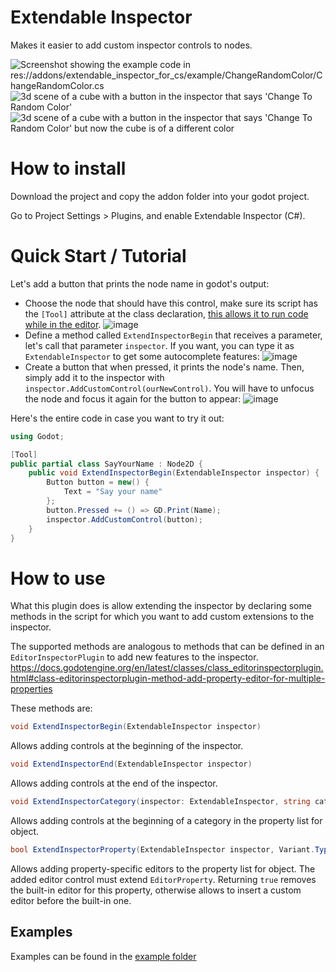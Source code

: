 # Extendable Inspector

Makes it easier to add custom inspector controls to nodes.

![Screenshot showing the example code in res://addons/extendable_inspector_for_cs/example/ChangeRandomColor/ChangeRandomColor.cs](https://github.com/ProFiLeR4100/ExtendableInspectorForCS/assets/9364958/acb2336e-532b-4bf7-9700-0c3d2c444fb8)
![3d scene of a cube with a button in the inspector that says 'Change To Random Color'](https://github.com/ProFiLeR4100/ExtendableInspectorForCS/assets/9364958/16db2d8e-3ee2-4489-98a3-158bb2b22ba2)
![3d scene of a cube with a button in the inspector that says 'Change To Random Color' but now the cube is of a different color](https://github.com/ProFiLeR4100/ExtendableInspectorForCS/assets/9364958/5bb39e97-5d02-4f9a-a388-2e6755cd9d54)

# How to install

Download the project and copy the addon folder into your godot project.

Go to Project Settings > Plugins, and enable Extendable Inspector (C#).

# Quick Start / Tutorial

Let's add a button that prints the node name in godot's output:
- Choose the node that should have this control, make sure its script has the `[Tool]` attribute at the class declaration, [this allows it to run code while in the editor](https://docs.godotengine.org/en/stable/tutorials/plugins/running_code_in_the_editor.html).
![image](https://github.com/ProFiLeR4100/ExtendableInspectorForCS/assets/9364958/7f0cc7e0-6a9a-4447-b73e-8fc9a0f8da6b)
- Define a method called `ExtendInspectorBegin` that receives a parameter, let's call that parameter `inspector`. If you want, you can type it as `ExtendableInspector` to get some autocomplete features:
![image](https://github.com/ProFiLeR4100/ExtendableInspectorForCS/assets/9364958/e6ff7696-ab1c-484c-ae1e-04b75da80f47)
- Create a button that when pressed, it prints the node's name. Then, simply add it to the inspector with `inspector.AddCustomControl(ourNewControl)`. You will have to unfocus the node and focus it again for the button to appear:
![image](https://github.com/ProFiLeR4100/ExtendableInspectorForCS/assets/9364958/d8457afd-5243-4da9-9834-b87c90f356bb)


Here's the entire code in case you want to try it out:

```csharp
using Godot;

[Tool]
public partial class SayYourName : Node2D {
    public void ExtendInspectorBegin(ExtendableInspector inspector) {
        Button button = new() {
            Text = "Say your name"
        };
        button.Pressed += () => GD.Print(Name);
        inspector.AddCustomControl(button);
    }
}
```


# How to use

What this plugin does is allow extending the inspector by declaring some methods in the script for which you want to add custom extensions to the inspector.

The supported methods are analogous to methods that can be defined in an `EditorInspectorPlugin` to add new features to the inspector.
https://docs.godotengine.org/en/latest/classes/class_editorinspectorplugin.html#class-editorinspectorplugin-method-add-property-editor-for-multiple-properties

These methods are:
```csharp
void ExtendInspectorBegin(ExtendableInspector inspector)
```
Allows adding controls at the beginning of the inspector.

```csharp
void ExtendInspectorEnd(ExtendableInspector inspector)
```

Allows adding controls at the end of the inspector.

```csharp
void ExtendInspectorCategory(inspector: ExtendableInspector, string category)
```

Allows adding controls at the beginning of a category in the property list for object.

```csharp
bool ExtendInspectorProperty(ExtendableInspector inspector, Variant.Type type, string name, PropertyHint hintType, string hintString, PropertyUsageFlags usageFlags, bool wide)
```

Allows adding property-specific editors to the property list for object. The added editor control must extend `EditorProperty`. Returning `true` removes the built-in editor for this property, otherwise allows to insert a custom editor before the built-in one.

## Examples

Examples can be found in the [example folder](https://github.com/ProFiLeR4100/ExtendableInspectorForCS/tree/godot-4/addons/extendable_inspector_for_cs/example)
